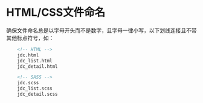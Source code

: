 # HTML/CSS文件命名


确保文件命名总是以字母开头而不是数字，且字母一律小写，以下划线连接且不带其他标点符号，如：

``` html
	<!-- HTML -->
	jdc.html
	jdc_list.html
	jdc_detail.html

	<!-- SASS -->
	jdc.scss
	jdc_list.scss
	jdc_detail.scss
```